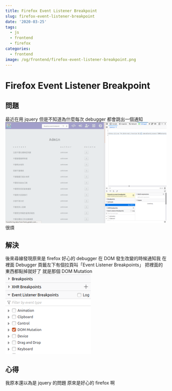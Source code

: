 ```yaml
---
title: Firefox Event Listener Breakpoint
slug: firefox-event-listener-breakpoint
date: '2020-03-25'
tags:
  - js
  - frontend
  - firefox
categories:
  - frontend
image: /og/frontend/firefox-event-listener-breakpoint.png
---
```


# Firefox Event Listener Breakpoint

## 問題

最近在用 jquery 但是不知道為什麼每次 debugger 都會跳出一個通知
![1.png](/images/firefox-event-listener-breakpoint/1.png)
很煩

## 解決

後來尋線發現原來是 firefox 好心的 debugger 在 DOM 發生改變的時候通知我
在 <F12> 裡面 Debugger 頁籤左下有個拉頁叫「Event Listener Breakpoints」
把裡面的東西都點掉就好了
就是那個 DOM Mutation
![2.png](/images/firefox-event-listener-breakpoint/2.png)

## 心得

我原本還以為是 jquery 的問題
原來是好心的 firefox 啊
